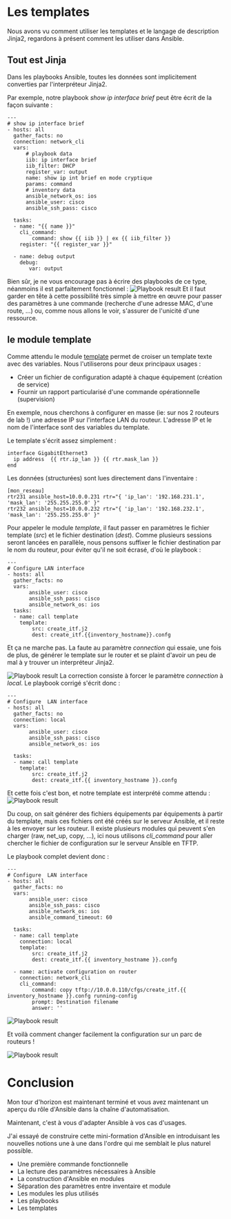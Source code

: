 
# Les templates

Nous avons vu comment utiliser les templates et le langage de description Jinja2, regardons à présent comment les utiliser dans Ansible.


## Tout est Jinja
Dans les playbooks Ansible, toutes les données sont  implicitement  converties par l'interpréteur Jinja2.

Par exemple, notre playbook *show ip interface brief* peut être écrit de la façon suivante :

    ---
    # show ip interface brief
    - hosts: all
      gather_facts: no
      connection: network_cli
      vars:
          # playbook data
          iib: ip interface brief
          iib_filter: DHCP
          register_var: output
          name: show ip int brief en mode cryptique
          params: command
          # inventory data
          ansible_network_os: ios
          ansible_user: cisco
          ansible_ssh_pass: cisco
    
      tasks:
      - name: "{{ name }}"
        cli_command:
            command: show {{ iib }} | ex {{ iib_filter }}
        register: "{{ register_var }}"
    
      - name: debug output
        debug:
           var: output


Bien sûr,  je ne vous encourage pas à écrire des playbooks de ce type, néanmoins il est parfaitement fonctionnel :
![Playbook result](https://github.com/PJO2/Ansible-for-network-guys/raw/master/images/jinja2playbooks.png)
Et il faut garder en tête à cette possibilité très simple à mettre en œuvre pour passer des paramètres à une commande (recherche d'une adresse MAC, d'une route, ...) ou, comme nous allons le voir, s'assurer de l'unicité d'une ressource.


## le module template

Comme attendu le module [template](https://docs.ansible.com/ansible/latest/modules/template_module.html) permet de croiser un template texte avec des variables. Nous l'utiliserons pour deux principaux usages  :

 - Créer un fichier de configuration adapté à chaque équipement (création de service)
 - Fournir un rapport particularisé d'une commande opérationnelle (supervision)

En exemple, nous cherchons à configurer en masse (ie: sur nos 2 routeurs de lab !) une adresse IP sur l'interface  LAN du routeur.
L'adresse IP et le nom de l'interface sont des variables du template.

Le template s'écrit assez simplement :

    interface GigabitEthernet3
      ip address  {{ rtr.ip_lan }} {{ rtr.mask_lan }}
    end

Les données (structurées) sont lues directement dans l'inventaire :

    [mon_reseau]
    rtr231 ansible_host=10.0.0.231 rtr="{ 'ip_lan': '192.168.231.1', 'mask_lan': '255.255.255.0' }"
    rtr232 ansible_host=10.0.0.232 rtr="{ 'ip_lan': '192.168.232.1', 'mask_lan': '255.255.255.0' }"
    

Pour appeler le module *template*, il faut passer en paramètres le fichier template (*src*) et le fichier destination (*dest*). Comme plusieurs sessions seront lancées en parallèle, nous pensons suffixer le fichier destination par le nom du routeur, pour éviter qu'il ne soit écrasé, d'où le playbook :

    ---
    # Configure LAN interface
    - hosts: all
      gather_facts: no
      vars:
           ansible_user: cisco
           ansible_ssh_pass: cisco
           ansible_network_os: ios
      tasks:
      - name: call template
        template:
            src: create_itf.j2
            dest: create_itf.{{inventory_hostname}}.confg


Et ça ne marche pas. La faute au paramètre *connection* qui essaie, une fois de plus, de générer  le template sur le router et se plaint d'avoir un peu de mal à y trouver un interpréteur Jinja2. 

![Playbook result](https://github.com/PJO2/Ansible-for-network-guys/raw/master/images/jinja2playbooks2.png)
La correction consiste à forcer le paramètre *connection* à *local*.
Le playbook corrigé s'écrit donc :

    ---
    # Configure  LAN interface
    - hosts: all
      gather_facts: no
      connection: local
      vars:
           ansible_user: cisco
           ansible_ssh_pass: cisco
           ansible_network_os: ios
           
      tasks:
      - name: call template
        template:
            src: create_itf.j2
            dest: create_itf.{{ inventory_hostname }}.confg

Et cette fois c'est bon, et notre template est interprété comme attendu :
![Playbook result](https://github.com/PJO2/Ansible-for-network-guys/raw/master/images/jinja2playbooks3.png)

Du coup, on sait générer des fichiers équipements par équipements à partir du template, mais ces fichiers ont été créés sur le serveur Ansible, et il reste à les envoyer sur les routeur.
Il existe plusieurs modules qui peuvent s'en charger (raw, net_up, copy, ...), ici nous utilisons *cli_command* pour aller chercher  le fichier de configuration sur le serveur Ansible en TFTP.

Le playbook complet devient donc :

    ---
    # Configure  LAN interface
    - hosts: all
      gather_facts: no
      vars:
           ansible_user: cisco
           ansible_ssh_pass: cisco
           ansible_network_os: ios
           ansible_command_timeout: 60
    
      tasks:
      - name: call template
        connection: local
        template:
            src: create_itf.j2
            dest: create_itf.{{ inventory_hostname }}.confg
    
      - name: activate configuration on router
        connection: network_cli
        cli_command:
            command: copy tftp://10.0.0.110/cfgs/create_itf.{{ inventory_hostname }}.confg running-config
            prompt: Destination filename
            answer: ''


![Playbook result](https://github.com/PJO2/Ansible-for-network-guys/raw/master/images/jinja2playbooks5.png)

Et voilà comment changer facilement la configuration sur un parc de routeurs !

![Playbook result](https://github.com/PJO2/Ansible-for-network-guys/raw/master/images/jinja2playbooks4.png)

# Conclusion

Mon tour d'horizon est maintenant terminé et vous avez maintenant un aperçu du rôle d'Ansible dans la chaîne d'automatisation.  

Maintenant, c'est à vous d'adapter Ansible à vos cas d'usages. 


J'ai essayé de construire cette mini-formation d'Ansible en introduisant les nouvelles notions une à une dans l'ordre qui me semblait le plus naturel possible.

 - Une première commande fonctionnelle
 - La lecture des paramètres nécessaires à Ansible
 - La construction d'Ansible en modules
 - Séparation des paramètres entre inventaire et module
 - Les modules les plus utilisés
 - Les playbooks
 - Les templates


<!--stackedit_data:
eyJoaXN0b3J5IjpbLTE0ODg4MTMyMiwyNzA2OTg2NTUsLTIyMj
E1MzM3OCwxNTYzMzMwNDUsLTUwMjY5MjQwNCwtOTk5NTUzMDcy
LDE0MDYwMTQ2MzUsNzg1NDU0NjYwLDgwMDc1NjkyMiw0NTIwOT
gwMjEsLTE4NjE4MzQwODEsLTkzNjI2MjAwOCwyMTA2NDgxODAs
LTE3MDM1MTUxMzgsLTg3MjAxMzA4MywtMTM5ODM5MTQyLDEzOT
Q2NDUwMjgsNDQ2MzgwMTExXX0=
-->